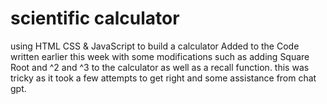 # scientific calculator
using HTML CSS & JavaScript to build a calculator
Added to the Code written earlier this week with some modifications such as adding Square Root and ^2 and ^3 to the calculator as well as a recall function.
this was tricky as it took a few attempts to get right and some assistance from chat gpt.
